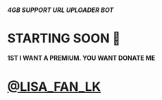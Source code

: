 
##### 4GB SUPPORT URL UPLOADER BOT




# STARTING SOON 💯

#### 1ST I WANT A PREMIUM. YOU WANT DONATE ME 

# [@LISA_FAN_LK](https://t.me/LISA_FAN_LK)

